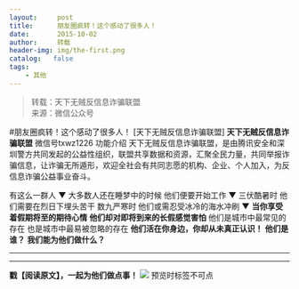 ```yaml
---
layout:     post
title:      朋友圈疯转！这个感动了很多人！
date:       2015-10-02
author:     转载
header-img: img/the-first.png
catalog:   false
tags:
    - 其他
---
```


<blockquote><p>转载：天下无贼反信息诈骗联盟<br>
来源：微信公众号</p></blockquote>

#朋友圈疯转！这个感动了很多人！
[天下无贼反信息诈骗联盟]
**天下无贼反信息诈骗联盟**
微信号txwz1226
功能介绍
天下无贼反信息诈骗联盟，是由腾讯安全和深圳警方共同发起的公益性组织，联盟共享数据和资源，汇聚全民力量，共同举报诈骗信息，让诈骗无所遁形，欢迎全社会有共同志愿的机构、企业、个人加入，为反信息诈骗公益事业奋斗。

有这么一群人
▼
大多数人还在睡梦中的时候
他们便要开始工作
▼
三伏酷暑时
他们需要在烈日下埋头苦干
数九严寒时
他们或需忍受冰冷的海水冲刷
▼
**当你享受着假期将至的期待心情**
**他们却对即将到来的长假感觉害怕**
他们是城市中最常见的存在
也是城市中最易被忽略的存在
**他们活在你身边，你却从未真正认识！**
**他们是谁？**
**我们能为他们做什么？**
****
****
******戳【阅读原文】，一起为他们做点事！****‍**
![]({{site.baseurl}}/postimg/3Frx8wcpibSt7Yu06SQT9JQRkDc7ahE1j2F7YLjjicuSX5OwSvqnuXLyBko42zqTicKe4aUSVtBp8cQbNqAHh21Yg.png)
预览时标签不可点
